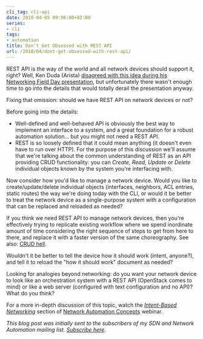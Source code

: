```yaml
---
cli_tag: cli-api
date: 2018-04-05 09:56:00+02:00
series:
- cli
tags:
- automation
title: Don't Get Obsessed with REST API
url: /2018/04/dont-get-obsessed-with-rest-api/
---
```

REST API is the way of the world and all network devices should support it, right? Well, Ken Duda (Arista) [disagreed with this idea during his Networking Field Day presentation](http://techfieldday.com/video/arista-eos-programmability-with-ken-duda/), but unfortunately there wasn't enough time to go into the details that would totally derail the presentation anyway.

Fixing that omission: should we have REST API on network devices or not?
<!--more-->
Before going into the details:

-   Well-defined and well-behaved API is obviously the best way to implement an interface to a system, and a great foundation for a robust automation solution... but you might not need a REST API.
-   REST is so loosely defined that it could mean anything (it doesn't even have to run over HTTP). For the purpose of this discussion we'll assume that we're talking about the common understanding of REST as an API providing CRUD functionality: you can *Create, Read, Update* or *Delete* individual objects known by the system you're interfacing with.

Now consider how you'd like to manage a network device. Would you like to create/update/delete individual objects (interfaces, neighbors, ACL entries, static routes) the way we're doing today with the CLI, or would it be better to treat the network device as a single-purpose system with a configuration that can be replaced and reloaded as needed?

If you think we need REST API to manage network devices, then you're effectively trying to replicate existing workflow where we spend inordinate amount of time considering the right sequence of steps to get from here to there, and replace it with a faster version of the same choreography. See also: [CRUD hell](/2018/09/infrastructure-as-code-netconf-and-rest/).

Wouldn't it be better to tell the device how it should work (intent, anyone?), and tell it to reload the "how it should work" document as needed?

Looking for analogies beyond networking: do you want your network device to look like an orchestration system with a REST API (OpenStack comes to mind) or like a web server (configured with text configuration and no API)? What do you think?

For a more in-depth discussion of this topic, watch the [*Intent-Based Networking*](https://my.ipspace.net/bin/list?id=AutConcepts#INTENT) section of [Network Automation Concepts](https://www.ipspace.net/Network_Automation_Concepts) webinar.

*This blog post was initially sent to the subscribers of my SDN and Network Automation mailing list. *[*Subscribe here*](http://www.ipspace.net/Subscribe/Five_SDN_Tips)*.*
